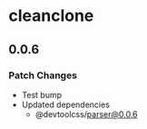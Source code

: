 # cleanclone

## 0.0.6

### Patch Changes

- Test bump
- Updated dependencies
  - @devtoolcss/parser@0.0.6
